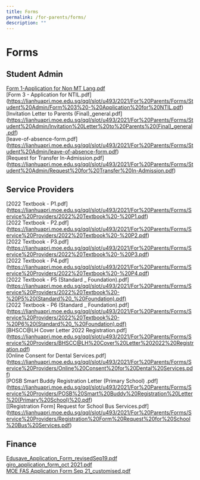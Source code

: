 ```yaml
---
title: Forms
permalink: /for-parents/forms/
description: ""
---
```

# Forms
<a target="_blank" href="/files/Form/"></a>
## Student Admin

<a target="_blank" href="/files/Form/Form%201-Application%20for%20Non%20MT%20Lang.pdf">Form 1-Application for Non MT Lang.pdf</a>   
[Form 3 - Application for NTIL.pdf]<a target="_blank" href="/files/Form/"></a>(https://lianhuapri.moe.edu.sg/qql/slot/u493/2021/For%20Parents/Forms/Student%20Admin/Form%203%20-%20Application%20for%20NTIL.pdf)  
[Invitation Letter to Parents (Final)\_general.pdf]<a target="_blank" href="/files/Form/"></a>(https://lianhuapri.moe.edu.sg/qql/slot/u493/2021/For%20Parents/Forms/Student%20Admin/Invitation%20Letter%20to%20Parents%20(Final)_general.pdf)  
[leave-of-absence-form.pdf]<a target="_blank" href="/files/Form/"></a>(https://lianhuapri.moe.edu.sg/qql/slot/u493/2021/For%20Parents/Forms/Student%20Admin/leave-of-absence-form.pdf)  
[Request for Transfer In-Admission.pdf]<a target="_blank" href="/files/Form/"></a>(https://lianhuapri.moe.edu.sg/qql/slot/u493/2021/For%20Parents/Forms/Student%20Admin/Request%20for%20Transfer%20In-Admission.pdf)  

## Service Providers

[2022 Textbook - P1.pdf]<a target="_blank" href="/files/Form/"></a>(https://lianhuapri.moe.edu.sg/qql/slot/u493/2021/For%20Parents/Forms/Service%20Providers/2022%20Textbook%20-%20P1.pdf)  
[2022 Textbook - P2.pdf]<a target="_blank" href="/files/Form/"></a>(https://lianhuapri.moe.edu.sg/qql/slot/u493/2021/For%20Parents/Forms/Service%20Providers/2022%20Textbook%20-%20P2.pdf)  
[2022 Textbook - P3.pdf]<a target="_blank" href="/files/Form/"></a>(https://lianhuapri.moe.edu.sg/qql/slot/u493/2021/For%20Parents/Forms/Service%20Providers/2022%20Textbook%20-%20P3.pdf)  
[2022 Textbook - P4.pdf]<a target="_blank" href="/files/Form/"></a>(https://lianhuapri.moe.edu.sg/qql/slot/u493/2021/For%20Parents/Forms/Service%20Providers/2022%20Textbook%20-%20P4.pdf)  
[2022 Textbook - P5 (Standard \_ Foundation).pdf]<a target="_blank" href="/files/Form/"></a>(https://lianhuapri.moe.edu.sg/qql/slot/u493/2021/For%20Parents/Forms/Service%20Providers/2022%20Textbook%20-%20P5%20(Standard%20_%20Foundation).pdf)  
[2022 Textbook - P6 (Standard \_ Foundation).pdf]<a target="_blank" href="/files/Form/"></a>(https://lianhuapri.moe.edu.sg/qql/slot/u493/2021/For%20Parents/Forms/Service%20Providers/2022%20Textbook%20-%20P6%20(Standard%20_%20Foundation).pdf)  
[BHSCC@LH Cover Letter 2022 Registration.pdf]<a target="_blank" href="/files/Form/"></a>(https://lianhuapri.moe.edu.sg/qql/slot/u493/2021/For%20Parents/Forms/Service%20Providers/BHSCC@LH%20Cover%20Letter%202022%20Registration.pdf)  
[Online Consent for Dental Services.pdf]<a target="_blank" href="/files/Form/"></a>(https://lianhuapri.moe.edu.sg/qql/slot/u493/2021/For%20Parents/Forms/Service%20Providers/Online%20Consent%20for%20Dental%20Services.pdf)  
[POSB Smart Buddy Registration Letter (Primary School) .pdf]<a target="_blank" href="/files/Form/"></a>(https://lianhuapri.moe.edu.sg/qql/slot/u493/2021/For%20Parents/Forms/Service%20Providers/POSB%20Smart%20Buddy%20Registration%20Letter%20(Primary%20School)%20.pdf)  
[\[Registration Form\] Request for School Bus Services.pdf]<a target="_blank" href="/files/Form/"></a>(https://lianhuapri.moe.edu.sg/qql/slot/u493/2021/For%20Parents/Forms/Service%20Providers/Registration%20Form%20Request%20for%20School%20Bus%20Services.pdf)  

## Finance

<a target="_blank" href="/files/Forms/Edusave_Application_Form_revisedSep19.pdf">Edusave_Application_Form_revisedSep19.pdf</a>    
<a target="_blank" href="/files/Forms/giro_application_form_oct%202021.pdf">giro_application_form_oct 2021.pdf</a>     
<a target="_blank" href="/files/Forms/MOE%20FAS%20Application%20Form%20Sep%2021_customised.pdf">MOE FAS Application Form Sep 21_customised.pdf</a>